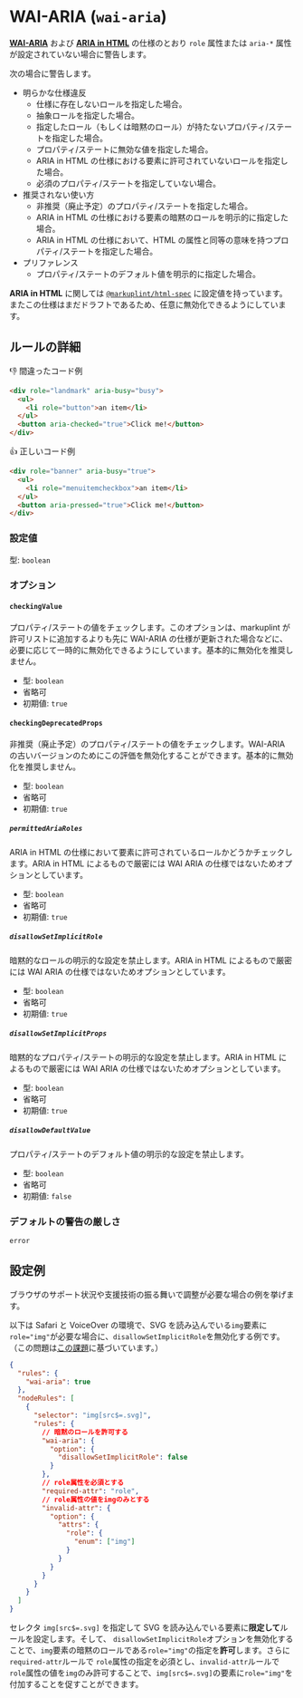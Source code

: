 # WAI-ARIA (`wai-aria`)

[**WAI-ARIA**](https://momdo.github.io/wai-aria-1.2/) および [**ARIA in HTML**](https://momdo.github.io/html-aria/) の仕様のとおり `role` 属性または `aria-*` 属性が設定されていない場合に警告します。

次の場合に警告します。

- 明らかな仕様違反
  - 仕様に存在しないロールを指定した場合。
  - 抽象ロールを指定した場合。
  - 指定したロール（もしくは暗黙のロール）が持たないプロパティ/ステートを指定した場合。
  - プロパティ/ステートに無効な値を指定した場合。
  - ARIA in HTML の仕様における要素に許可されていないロールを指定した場合。
  - 必須のプロパティ/ステートを指定していない場合。
- 推奨されない使い方
  - 非推奨（廃止予定）のプロパティ/ステートを指定した場合。
  - ARIA in HTML の仕様における要素の暗黙のロールを明示的に指定した場合。
  - ARIA in HTML の仕様において、HTML の属性と同等の意味を持つプロパティ/ステートを指定した場合。
- プリファレンス
  - プロパティ/ステートのデフォルト値を明示的に指定した場合。

**ARIA in HTML** に関しては [`@markuplint/html-spec`](https://github.com/markuplint/markuplint/tree/main/packages/%40markuplint/html-spec/src/aria-in-html) に設定値を持っています。またこの仕様はまだドラフトであるため、任意に無効化できるようにしています。

## ルールの詳細

👎 間違ったコード例

```html
<div role="landmark" aria-busy="busy">
  <ul>
    <li role="button">an item</li>
  </ul>
  <button aria-checked="true">Click me!</button>
</div>
```

👍 正しいコード例

```html
<div role="banner" aria-busy="true">
  <ul>
    <li role="menuitemcheckbox">an item</li>
  </ul>
  <button aria-pressed="true">Click me!</button>
</div>
```

### 設定値

型: `boolean`

### オプション

#### `checkingValue`

プロパティ/ステートの値をチェックします。このオプションは、markuplint が許可リストに追加するよりも先に WAI-ARIA の仕様が更新された場合などに、必要に応じて一時的に無効化できるようにしています。基本的に無効化を推奨しません。

- 型: `boolean`
- 省略可
- 初期値: `true`

#### `checkingDeprecatedProps`

非推奨（廃止予定）のプロパティ/ステートの値をチェックします。WAI-ARIA の古いバージョンのためにこの評価を無効化することができます。基本的に無効化を推奨しません。

- 型: `boolean`
- 省略可
- 初期値: `true`

##### `permittedAriaRoles`

ARIA in HTML の仕様において要素に許可されているロールかどうかチェックします。ARIA in HTML によるもので厳密には WAI ARIA の仕様ではないためオプションとしています。

- 型: `boolean`
- 省略可
- 初期値: `true`

##### `disallowSetImplicitRole`

暗黙的なロールの明示的な設定を禁止します。ARIA in HTML によるもので厳密には WAI ARIA の仕様ではないためオプションとしています。

- 型: `boolean`
- 省略可
- 初期値: `true`

##### `disallowSetImplicitProps`

暗黙的なプロパティ/ステートの明示的な設定を禁止します。ARIA in HTML によるもので厳密には WAI ARIA の仕様ではないためオプションとしています。

- 型: `boolean`
- 省略可
- 初期値: `true`

##### `disallowDefaultValue`

プロパティ/ステートのデフォルト値の明示的な設定を禁止します。

- 型: `boolean`
- 省略可
- 初期値: `false`

### デフォルトの警告の厳しさ

`error`

## 設定例

ブラウザのサポート状況や支援技術の振る舞いで調整が必要な場合の例を挙げます。

以下は Safari と VoiceOver の環境で、SVG を読み込んでいる`img`要素に`role="img"`が必要な場合に、`disallowSetImplicitRole`を無効化する例です。（この問題は[この課題](https://bugs.webkit.org/show_bug.cgi?id=145263)に基づいています。）

```json
{
  "rules": {
    "wai-aria": true
  },
  "nodeRules": [
    {
      "selector": "img[src$=.svg]",
      "rules": {
        // 暗黙のロールを許可する
        "wai-aria": {
          "option": {
            "disallowSetImplicitRole": false
          }
        },
        // role属性を必須とする
        "required-attr": "role",
        // role属性の値をimgのみとする
        "invalid-attr": {
          "option": {
            "attrs": {
              "role": {
                "enum": ["img"]
              }
            }
          }
        }
      }
    }
  ]
}
```

セレクタ `img[src$=.svg]` を指定して SVG を読み込んでいる要素に**限定して**ルールを設定します。そして、 `disallowSetImplicitRole`オプションを無効化することで、`img`要素の暗黙のロールである`role="img"`の指定を**許可**します。さらに `required-attr`ルールで `role`属性の指定を必須とし、`invalid-attr`ルールで`role`属性の値を`img`のみ許可することで、`img[src$=.svg]`の要素に`role="img"`を付加することを促すことができます。
